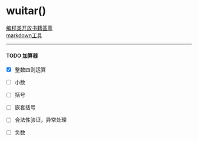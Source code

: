 # wuitar()
[编程类开放书籍荟萃](https://linuxstory.org/free-chinese-programming-books/)  
[markdown工具](https://monodraw.helftone.com/)  
***
#### TODO 加算器
- [x] 整数四则运算
- [ ] 小数
- [ ] 括号
- [ ] 嵌套括号
- [ ] 合法性验证，异常处理
- [ ] 负数


